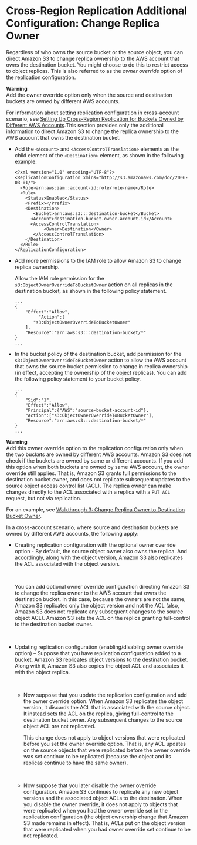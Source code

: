 # Cross\-Region Replication Additional Configuration: Change Replica Owner<a name="crr-change-owner"></a>

Regardless of who owns the source bucket or the source object, you can direct Amazon S3 to change replica ownership to the AWS account that owns the destination bucket\. You might choose to do this to restrict access to object replicas\. This is also referred to as the *owner override* option of the replication configuration\.

**Warning**  
Add the owner override option only when the source and destination buckets are owned by different AWS accounts\.

For information about setting replication configuration in cross\-account scenario, see [Setting Up Cross\-Region Replication for Buckets Owned by Different AWS Accounts](crr-how-setup.md#setting-repl-config-crossacct)\.This section provides only the additional information to direct Amazon S3 to change the replica ownership to the AWS account that owns the destination bucket\. 
+ Add the `<Account>` and `<AccessControlTranslation>` elements as the child element of the `<Destination>` element, as shown in the following example:

  ```
  <?xml version="1.0" encoding="UTF-8"?>
  <ReplicationConfiguration xmlns="http://s3.amazonaws.com/doc/2006-03-01/">
    <Role>arn:aws:iam::account-id:role/role-name</Role>
    <Rule>
      <Status>Enabled</Status>
      <Prefix></Prefix>
      <Destination>
         <Bucket>arn:aws:s3:::destination-bucket</Bucket>
        <Account>destination-bucket-owner-account-id</Account>
        <AccessControlTranslation>
             <Owner>Destination</Owner>
         </AccessControlTranslation>
      </Destination>
    </Rule>
  </ReplicationConfiguration>
  ```
+ Add more permissions to the IAM role to allow Amazon S3 to change replica ownership\.

  Allow the IAM role permission for the `s3:ObjectOwnerOverrideToBucketOwner` action on all replicas in the destination bucket, as shown in the following policy statement\.

  ```
  ...
  {
      "Effect":"Allow",
           "Action":[
         "s3:ObjectOwnerOverrideToBucketOwner"
      ],
      "Resource":"arn:aws:s3:::destination-bucket/*"
  }
  ...
  ```
+ In the bucket policy of the destination bucket, add permission for the `s3:ObjectOwnerOverrideToBucketOwner` action to allow the AWS account that owns the source bucket permission to change in replica ownership \(in effect, accepting the ownership of the object replicas\)\. You can add the following policy statement to your bucket policy\.

  ```
  ...
  {
      "Sid":"1",
      "Effect":"Allow",
      "Principal":{"AWS":"source-bucket-account-id"},
      "Action":["s3:ObjectOwnerOverrideToBucketOwner"],
      "Resource":"arn:aws:s3:::destination-bucket/*"
  }
  ...
  ```

**Warning**  
Add this owner override option to the replication configuration only when the two buckets are owned by different AWS accounts\. Amazon S3 does not check if the buckets are owned by same or different accounts\. If you add this option when both buckets are owned by same AWS account, the owner override still applies\. That is, Amazon S3 grants full permissions to the destination bucket owner, and does not replicate subsequent updates to the source object access control list \(ACL\)\. The replica owner can make changes directly to the ACL associated with a replica with a `PUT ACL` request, but not via replication\.

For an example, see [Walkthrough 3: Change Replica Owner to Destination Bucket Owner](crr-walkthrough-3.md)\. 

In a cross\-account scenario, where source and destination buckets are owned by different AWS accounts, the following apply:
+ Creating replication configuration with the optional owner override option \- By default, the source object owner also owns the replica\. And accordingly, along with the object version, Amazon S3 also replicates the ACL associated with the object version\.

   

   You can add optional owner override configuration directing Amazon S3 to change the replica owner to the AWS account that owns the destination bucket\. In this case, because the owners are not the same, Amazon S3 replicates only the object version and not the ACL \(also, Amazon S3 does not replicate any subsequent changes to the source object ACL\)\. Amazon S3 sets the ACL on the replica granting full\-control to the destination bucket owner\. 

   
+ Updating replication configuration \(enabling/disabling owner override option\) – Suppose that you have replication configuration added to a bucket\. Amazon S3 replicates object versions to the destination bucket\. Along with it, Amazon S3 also copies the object ACL and associates it with the object replica\. 

   
  + Now suppose that you update the replication configuration and add the owner override option\. When Amazon S3 replicates the object version, it discards the ACL that is associated with the source object\. It instead sets the ACL on the replica, giving full\-control to the destination bucket owner\. Any subsequent changes to the source object ACL are not replicated\.

    This change does not apply to object versions that were replicated before you set the owner override option\. That is, any ACL updates on the source objects that were replicated before the owner override was set continue to be replicated \(because the object and its replicas continue to have the same owner\)\.

     
  + Now suppose that you later disable the owner override configuration\. Amazon S3 continues to replicate any new object versions and the associated object ACLs to the destination\. When you disable the owner override, it does not apply to objects that were replicated when you had the owner override set in the replication configuration \(the object ownership change that Amazon S3 made remains in effect\)\. That is, ACLs put on the object version that were replicated when you had owner override set continue to be not replicated\.
